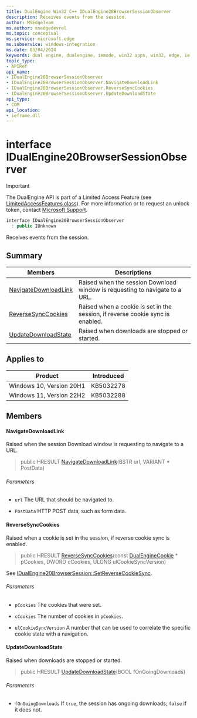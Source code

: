 ```yaml
---
title: DualEngine Win32 C++ IDualEngine20BrowserSessionObserver
description: Receives events from the session.
author: MSEdgeTeam
ms.author: msedgedevrel
ms.topic: conceptual
ms.service: microsoft-edge
ms.subservice: windows-integration
ms.date: 03/04/2024
keywords: dual engine, dualengine, iemode, win32 apps, win32, edge, ie mode, edge html, IDualEngine20BrowserSessionObserver
topic_type: 
- APIRef
api_name:
- IDualEngine20BrowserSessionObserver
- IDualEngine20BrowserSessionObserver.NavigateDownloadLink
- IDualEngine20BrowserSessionObserver.ReverseSyncCookies
- IDualEngine20BrowserSessionObserver.UpdateDownloadState
api_type:
- COM
api_location:
- ieframe.dll
---
```


# interface IDualEngine20BrowserSessionObserver

> [!IMPORTANT]
> The DualEngine API is part of a Limited Access Feature (see [LimitedAccessFeatures class](https://learn.microsoft.com/en-us/uwp/api/windows.applicationmodel.limitedaccessfeatures)). For more information or 
> to request an unlock token, contact [Microsoft Support](https://support.serviceshub.microsoft.com/supportforbusiness/create?sapId=d15d3aa2-0512-7cb8-1df9-86221f5cbfde).

```cpp
interface IDualEngine20BrowserSessionObserver
  : public IUnknown
```

Receives events from the session.

## Summary

 Members                        | Descriptions
--------------------------------|---------------------------------------------
[NavigateDownloadLink](#navigatedownloadlink) | Raised when the session Download window is requesting to navigate to a URL.
[ReverseSyncCookies](#reversesynccookies) | Raised when a cookie is set in the session, if reverse cookie sync is enabled.
[UpdateDownloadState](#updatedownloadstate) | Raised when downloads are stopped or started.

## Applies to

Product   |Introduced
--------- | ---------
Windows 10, Version 20H1   |KB5032278
Windows 11, Version 22H2   |KB5032288

## Members

#### NavigateDownloadLink

Raised when the session Download window is requesting to navigate to a URL.

> public HRESULT [NavigateDownloadLink](#navigatedownloadlink)(BSTR url, VARIANT * PostData)

###### Parameters
* `url` The URL that should be navigated to. 

* `PostData` HTTP POST data, such as form data.

#### ReverseSyncCookies

Raised when a cookie is set in the session, if reverse cookie sync is enabled.

> public HRESULT [ReverseSyncCookies](#reversesynccookies)(const [DualEngineCookie](dualenginecookie.md) * pCookies, DWORD cCookies, ULONG ulCookieSyncVersion)

See [IDualEngine20BrowserSession::SetReverseCookieSync](idualengine20browsersession.md#setreversecookiesync).

###### Parameters
* `pCookies` The cookies that were set. 

* `cCookies` The number of cookies in `pCookies`. 

* `ulCookieSyncVersion` A number that can be used to correlate the specific cookie state with a navigation.

#### UpdateDownloadState

Raised when downloads are stopped or started.

> public HRESULT [UpdateDownloadState](#updatedownloadstate)(BOOL fOnGoingDownloads)

###### Parameters
* `fOnGoingDownloads` If `true`, the session has ongoing downloads; `false` if it does not.
